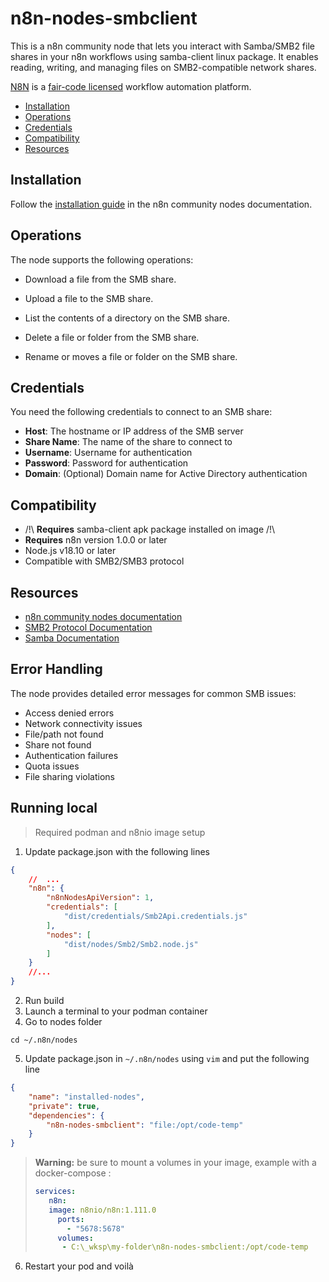 # n8n-nodes-smbclient

This is a n8n community node that lets you interact with Samba/SMB2 file shares in your n8n workflows using
samba-client linux package. It enables
reading, writing, and managing files on SMB2-compatible network shares.

[N8N](https://n8n.io/) is a [fair-code licensed](https://docs.n8n.io/reference/license/) workflow automation platform.

- [Installation](#installation)
- [Operations](#operations)
- [Credentials](#credentials)
- [Compatibility](#compatibility)
- [Resources](#resources)

## Installation

Follow the [installation guide](https://docs.n8n.io/integrations/community-nodes/installation/) in the n8n community
nodes documentation.

## Operations

The node supports the following operations:

- Download a file from the SMB share.

- Upload a file to the SMB share.

- List the contents of a directory on the SMB share.

- Delete a file or folder from the SMB share.

- Rename or moves a file or folder on the SMB share.

## Credentials

You need the following credentials to connect to an SMB share:

- **Host**: The hostname or IP address of the SMB server
- **Share Name**: The name of the share to connect to
- **Username**: Username for authentication
- **Password**: Password for authentication
- **Domain**: (Optional) Domain name for Active Directory authentication

## Compatibility

- /!\ **Requires** samba-client apk package installed on image /!\
- **Requires** n8n version 1.0.0 or later
- Node.js v18.10 or later
- Compatible with SMB2/SMB3 protocol

## Resources

* [n8n community nodes documentation](https://docs.n8n.io/integrations/community-nodes/)
* [SMB2 Protocol Documentation](https://learn.microsoft.com/en-us/openspecs/windows_protocols/ms-smb/5606ad47-5ee0-437a-817e-70c366052962)
* [Samba Documentation](https://www.samba.org/samba/docs/)

## Error Handling

The node provides detailed error messages for common SMB issues:

- Access denied errors
- Network connectivity issues
- File/path not found
- Share not found
- Authentication failures
- Quota issues
- File sharing violations

## Running local

> Required podman and n8nio image setup

1. Update package.json with the following lines

```json
{
	//	...
	"n8n": {
		"n8nNodesApiVersion": 1,
		"credentials": [
			"dist/credentials/Smb2Api.credentials.js"
		],
		"nodes": [
			"dist/nodes/Smb2/Smb2.node.js"
		]
	}
	//...
}
```

2. Run build
3. Launch a terminal to your podman container
4. Go to nodes folder

```shell
cd ~/.n8n/nodes
```

5. Update package.json in `~/.n8n/nodes` using `vim` and put the following line

```json
{
	"name": "installed-nodes",
	"private": true,
	"dependencies": {
		"n8n-nodes-smbclient": "file:/opt/code-temp"
	}
}
```

> **Warning:** be sure to mount a volumes in your image, example with a docker-compose :
>  ```yaml
> services:
>	  n8n:
>	  image: n8nio/n8n:1.111.0
>	    ports:
>	      - "5678:5678"
>	    volumes:
>	     - C:\_wksp\my-folder\n8n-nodes-smbclient:/opt/code-temp

6. Restart your pod and voilà
